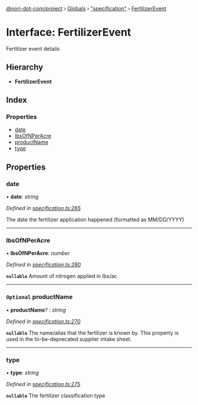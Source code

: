 [@nori-dot-com/project](../README.md) › [Globals](../globals.md) › ["specification"](../modules/_specification_.md) › [FertilizerEvent](_specification_.fertilizerevent.md)

# Interface: FertilizerEvent

Fertilizer event details

## Hierarchy

* **FertilizerEvent**

## Index

### Properties

* [date](_specification_.fertilizerevent.md#date)
* [lbsOfNPerAcre](_specification_.fertilizerevent.md#lbsofnperacre)
* [productName](_specification_.fertilizerevent.md#optional-productname)
* [type](_specification_.fertilizerevent.md#type)

## Properties

###  date

• **date**: *string*

*Defined in [specification.ts:265](https://github.com/nori-dot-eco/nori-dot-com/blob/a4f827b/packages/project/src/specification.ts#L265)*

The date the fertilizer application happened (formatted as MM/DD/YYYY)

___

###  lbsOfNPerAcre

• **lbsOfNPerAcre**: *number*

*Defined in [specification.ts:280](https://github.com/nori-dot-eco/nori-dot-com/blob/a4f827b/packages/project/src/specification.ts#L280)*

**`nullable`** 
Amount of nitrogen applied in lbs/ac

___

### `Optional` productName

• **productName**? : *string*

*Defined in [specification.ts:270](https://github.com/nori-dot-eco/nori-dot-com/blob/a4f827b/packages/project/src/specification.ts#L270)*

**`nullable`** 
The name/alias that the fertilizer is known by. This property is used in the to-be-deprecated supplier intake sheet.

___

###  type

• **type**: *string*

*Defined in [specification.ts:275](https://github.com/nori-dot-eco/nori-dot-com/blob/a4f827b/packages/project/src/specification.ts#L275)*

**`nullable`** 
The fertilizer classification type
